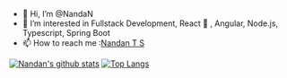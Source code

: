 - 👋 Hi, I’m @NandaN
- 👀 I’m interested in Fullstack Development, React 🚀 , Angular, Node.js, Typescript, Spring Boot
- 📫 How to reach me :[Nandan T S](https://www.linkedin.com/in/nandan-t-s-643345b3)

[![Nandan's github stats](https://github-readme-stats.vercel.app/api?username=NandaNxD&show_icons=true)](https://github.com/NandaNxD/github-readme-stats)                                                                                        [![Top Langs](https://github-readme-stats.vercel.app/api/top-langs/?username=NandaNxD&layout=compact)](https://github.com/NandaNxD/github-readme-stats)


<!---
NandaNxD/NandaNxD is a ✨ special ✨ repository because its `README.md` (this file) appears on your GitHub profile.
You can click the Preview link to take a look at your changes.
--->

